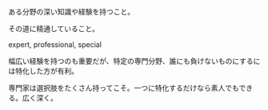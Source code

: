 ある分野の深い知識や経験を持つこと。

その道に精通していること。

expert, professional, special

幅広い経験を持つのも重要だが、特定の専門分野、誰にも負けないものにするには特化した方が有利。

専門家は選択肢をたくさん持ってこそ。一つに特化するだけなら素人でもできる。広く深く。
